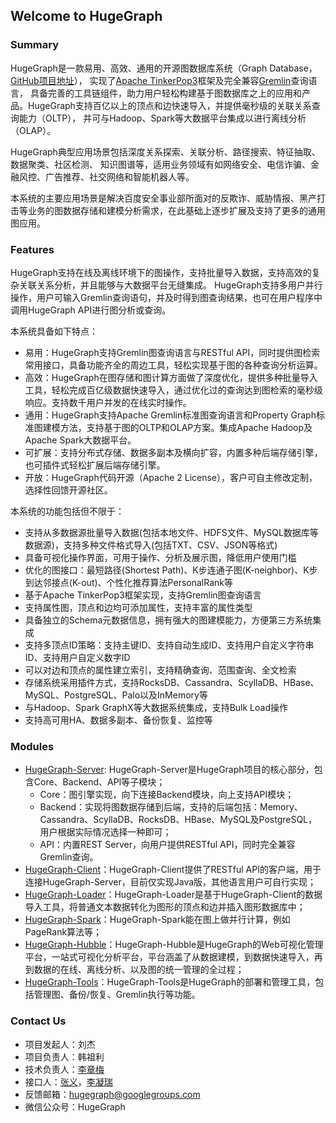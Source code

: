 ## Welcome to HugeGraph

### Summary

HugeGraph是一款易用、高效、通用的开源图数据库系统（Graph Database，[GitHub项目地址](https://github.com/hugegraph/hugegraph)），
实现了[Apache TinkerPop3](https://tinkerpop.apache.org)框架及完全兼容[Gremlin](https://tinkerpop.apache.org/gremlin.html)查询语言，
具备完善的工具链组件，助力用户轻松构建基于图数据库之上的应用和产品。HugeGraph支持百亿以上的顶点和边快速导入，并提供毫秒级的关联关系查询能力（OLTP），
并可与Hadoop、Spark等大数据平台集成以进行离线分析（OLAP）。

HugeGraph典型应用场景包括深度关系探索、关联分析、路径搜索、特征抽取、数据聚类、社区检测、
知识图谱等，适用业务领域有如网络安全、电信诈骗、金融风控、广告推荐、社交网络和智能机器人等。

本系统的主要应用场景是解决百度安全事业部所面对的反欺诈、威胁情报、黑产打击等业务的图数据存储和建模分析需求，在此基础上逐步扩展及支持了更多的通用图应用。

### Features

HugeGraph支持在线及离线环境下的图操作，支持批量导入数据，支持高效的复杂关联关系分析，并且能够与大数据平台无缝集成。
HugeGraph支持多用户并行操作，用户可输入Gremlin查询语句，并及时得到图查询结果，也可在用户程序中调用HugeGraph API进行图分析或查询。

本系统具备如下特点：  

- 易用：HugeGraph支持Gremlin图查询语言与RESTful API，同时提供图检索常用接口，具备功能齐全的周边工具，轻松实现基于图的各种查询分析运算。
- 高效：HugeGraph在图存储和图计算方面做了深度优化，提供多种批量导入工具，轻松完成百亿级数据快速导入，通过优化过的查询达到图检索的毫秒级响应。支持数千用户并发的在线实时操作。
- 通用：HugeGraph支持Apache Gremlin标准图查询语言和Property Graph标准图建模方法，支持基于图的OLTP和OLAP方案。集成Apache Hadoop及Apache Spark大数据平台。
- 可扩展：支持分布式存储、数据多副本及横向扩容，内置多种后端存储引擎，也可插件式轻松扩展后端存储引擎。
- 开放：HugeGraph代码开源（Apache 2 License），客户可自主修改定制，选择性回馈开源社区。

本系统的功能包括但不限于：

- 支持从多数据源批量导入数据(包括本地文件、HDFS文件、MySQL数据库等数据源)，支持多种文件格式导入(包括TXT、CSV、JSON等格式)
- 具备可视化操作界面，可用于操作、分析及展示图，降低用户使用门槛
- 优化的图接口：最短路径(Shortest Path)、K步连通子图(K-neighbor)、K步到达邻接点(K-out)、个性化推荐算法PersonalRank等
- 基于Apache TinkerPop3框架实现，支持Gremlin图查询语言
- 支持属性图，顶点和边均可添加属性，支持丰富的属性类型
- 具备独立的Schema元数据信息，拥有强大的图建模能力，方便第三方系统集成
- 支持多顶点ID策略：支持主键ID、支持自动生成ID、支持用户自定义字符串ID、支持用户自定义数字ID	
- 可以对边和顶点的属性建立索引，支持精确查询、范围查询、全文检索	
- 存储系统采用插件方式，支持RocksDB、Cassandra、ScyllaDB、HBase、MySQL、PostgreSQL、Palo以及InMemory等
- 与Hadoop、Spark GraphX等大数据系统集成，支持Bulk Load操作
- 支持高可用HA、数据多副本、备份恢复、监控等

### Modules

- [HugeGraph-Server](quickstart/hugegraph-server.md): HugeGraph-Server是HugeGraph项目的核心部分，包含Core、Backend、API等子模块；
  - Core：图引擎实现，向下连接Backend模块，向上支持API模块；
  - Backend：实现将图数据存储到后端，支持的后端包括：Memory、Cassandra、ScyllaDB、RocksDB、HBase、MySQL及PostgreSQL，用户根据实际情况选择一种即可；
  - API：内置REST Server，向用户提供RESTful API，同时完全兼容Gremlin查询。
- [HugeGraph-Client](quickstart/hugegraph-client.md)：HugeGraph-Client提供了RESTful API的客户端，用于连接HugeGraph-Server，目前仅实现Java版，其他语言用户可自行实现；
- [HugeGraph-Loader](quickstart/hugegraph-loader.md)：HugeGraph-Loader是基于HugeGraph-Client的数据导入工具，将普通文本数据转化为图形的顶点和边并插入图形数据库中；
- [HugeGraph-Spark](quickstart/hugegraph-spark.md)：HugeGraph-Spark能在图上做并行计算，例如PageRank算法等；
- [HugeGraph-Hubble](quickstart/hugegraph-hubble.md)：HugeGraph-Hubble是HugeGraph的Web可视化管理平台，一站式可视化分析平台，平台涵盖了从数据建模，到数据快速导入，再到数据的在线、离线分析、以及图的统一管理的全过程；
- [HugeGraph-Tools](quickstart/hugegraph-tools.md)：HugeGraph-Tools是HugeGraph的部署和管理工具，包括管理图、备份/恢复、Gremlin执行等功能。

### Contact Us

- 项目发起人：刘杰
- 项目负责人：韩祖利
- 技术负责人：[李章梅](https://github.com/javeme)
- 接口人：[张义](https://github.com/zhoney)，[李凝瑞](https://github.com/Linary)
- 反馈邮箱：[hugegraph@googlegroups.com](mailto:hugegraph@googlegroups.com)
- 微信公众号：HugeGraph
